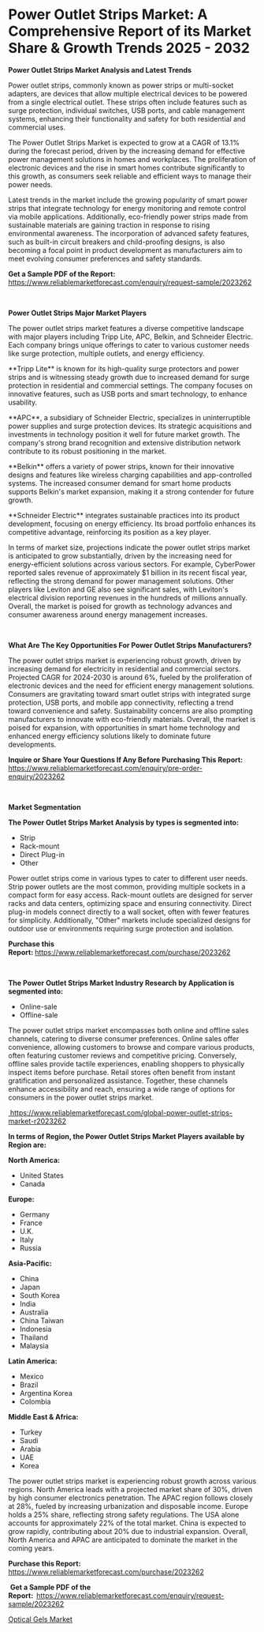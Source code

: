 <p><h1>Power Outlet Strips Market: A Comprehensive Report of its Market Share & Growth Trends 2025 - 2032</h1></p><p><strong>Power Outlet Strips Market Analysis and Latest Trends</strong></p>
<p><p>Power outlet strips, commonly known as power strips or multi-socket adapters, are devices that allow multiple electrical devices to be powered from a single electrical outlet. These strips often include features such as surge protection, individual switches, USB ports, and cable management systems, enhancing their functionality and safety for both residential and commercial uses. </p><p>The Power Outlet Strips Market is expected to grow at a CAGR of 13.1% during the forecast period, driven by the increasing demand for effective power management solutions in homes and workplaces. The proliferation of electronic devices and the rise in smart homes contribute significantly to this growth, as consumers seek reliable and efficient ways to manage their power needs.</p><p>Latest trends in the market include the growing popularity of smart power strips that integrate technology for energy monitoring and remote control via mobile applications. Additionally, eco-friendly power strips made from sustainable materials are gaining traction in response to rising environmental awareness. The incorporation of advanced safety features, such as built-in circuit breakers and child-proofing designs, is also becoming a focal point in product development as manufacturers aim to meet evolving consumer preferences and safety standards.</p></p>
<p><strong>Get a Sample PDF of the Report:&nbsp;</strong> <a href="https://www.reliablemarketforecast.com/enquiry/request-sample/2023262?utm_campaign=1890&utm_medium=2&utm_source=Github&utm_content=ia&utm_term=12022025&utm_id=power-outlet-strips">https://www.reliablemarketforecast.com/enquiry/request-sample/2023262</a></p>
<p>&nbsp;</p>
<p><strong>Power Outlet Strips Major Market Players</strong></p>
<p><p>The power outlet strips market features a diverse competitive landscape with major players including Tripp Lite, APC, Belkin, and Schneider Electric. Each company brings unique offerings to cater to various customer needs like surge protection, multiple outlets, and energy efficiency.</p><p>**Tripp Lite** is known for its high-quality surge protectors and power strips and is witnessing steady growth due to increased demand for surge protection in residential and commercial settings. The company focuses on innovative features, such as USB ports and smart technology, to enhance usability.</p><p>**APC**, a subsidiary of Schneider Electric, specializes in uninterruptible power supplies and surge protection devices. Its strategic acquisitions and investments in technology position it well for future market growth. The company's strong brand recognition and extensive distribution network contribute to its robust positioning in the market.</p><p>**Belkin** offers a variety of power strips, known for their innovative designs and features like wireless charging capabilities and app-controlled systems. The increased consumer demand for smart home products supports Belkin's market expansion, making it a strong contender for future growth.</p><p>**Schneider Electric** integrates sustainable practices into its product development, focusing on energy efficiency. Its broad portfolio enhances its competitive advantage, reinforcing its position as a key player.</p><p>In terms of market size, projections indicate the power outlet strips market is anticipated to grow substantially, driven by the increasing need for energy-efficient solutions across various sectors. For example, CyberPower reported sales revenue of approximately $1 billion in its recent fiscal year, reflecting the strong demand for power management solutions. Other players like Leviton and GE also see significant sales, with Leviton's electrical division reporting revenues in the hundreds of millions annually. Overall, the market is poised for growth as technology advances and consumer awareness around energy management increases.</p></p>
<p>&nbsp;</p>
<p><strong>What Are The Key Opportunities For Power Outlet Strips Manufacturers?</strong></p>
<p><p>The power outlet strips market is experiencing robust growth, driven by increasing demand for electricity in residential and commercial sectors. Projected CAGR for 2024-2030 is around 6%, fueled by the proliferation of electronic devices and the need for efficient energy management solutions. Consumers are gravitating toward smart outlet strips with integrated surge protection, USB ports, and mobile app connectivity, reflecting a trend toward convenience and safety. Sustainability concerns are also prompting manufacturers to innovate with eco-friendly materials. Overall, the market is poised for expansion, with opportunities in smart home technology and enhanced energy efficiency solutions likely to dominate future developments.</p></p>
<p><strong>Inquire or Share Your Questions If Any Before Purchasing This Report:</strong> <a href="https://www.reliablemarketforecast.com/enquiry/pre-order-enquiry/2023262?utm_campaign=1890&utm_medium=2&utm_source=Github&utm_content=ia&utm_term=12022025&utm_id=power-outlet-strips">https://www.reliablemarketforecast.com/enquiry/pre-order-enquiry/2023262</a></p>
<p>&nbsp;</p>
<p><strong>Market Segmentation</strong></p>
<p><strong>The Power Outlet Strips Market Analysis by types is segmented into:</strong></p>
<p><ul><li>Strip</li><li>Rack-mount</li><li>Direct Plug-in</li><li>Other</li></ul></p>
<p><p>Power outlet strips come in various types to cater to different user needs. Strip power outlets are the most common, providing multiple sockets in a compact form for easy access. Rack-mount outlets are designed for server racks and data centers, optimizing space and ensuring connectivity. Direct plug-in models connect directly to a wall socket, often with fewer features for simplicity. Additionally, "Other" markets include specialized designs for outdoor use or environments requiring surge protection and isolation.</p></p>
<p><strong>Purchase this Report:&nbsp;</strong><a href="https://www.reliablemarketforecast.com/purchase/2023262?utm_campaign=1890&utm_medium=2&utm_source=Github&utm_content=ia&utm_term=12022025&utm_id=power-outlet-strips">https://www.reliablemarketforecast.com/purchase/2023262</a></p>
<p>&nbsp;</p>
<p><strong>The Power Outlet Strips Market Industry Research by Application is segmented into:</strong></p>
<p><ul><li>Online-sale</li><li>Offline-sale</li></ul></p>
<p><p>The power outlet strips market encompasses both online and offline sales channels, catering to diverse consumer preferences. Online sales offer convenience, allowing customers to browse and compare various products, often featuring customer reviews and competitive pricing. Conversely, offline sales provide tactile experiences, enabling shoppers to physically inspect items before purchase. Retail stores often benefit from instant gratification and personalized assistance. Together, these channels enhance accessibility and reach, ensuring a wide range of options for consumers in the power outlet strips market.</p></p>
<p><a href="https://www.reliablemarketforecast.com/global-power-outlet-strips-market-r2023262?utm_campaign=1890&utm_medium=2&utm_source=Github&utm_content=ia&utm_term=12022025&utm_id=power-outlet-strips">&nbsp;https://www.reliablemarketforecast.com/global-power-outlet-strips-market-r2023262</a></p>
<p><strong>In terms of Region, the Power Outlet Strips Market Players available by Region are:</strong></p>
<p>
    <p> <strong> North America: </strong>
        <ul>
            <li>United States</li>
            <li>Canada</li>
        </ul>
        </p> 
    <p> <strong> Europe: </strong>
        <ul>
            <li>Germany</li>
            <li>France</li>
            <li>U.K.</li>
            <li>Italy</li>
            <li>Russia</li>
        </ul>
        </p> 
    <p> <strong> Asia-Pacific: </strong>
        <ul>
            <li>China</li>
            <li>Japan</li>
            <li>South Korea</li>
            <li>India</li>
            <li>Australia</li>
            <li>China Taiwan</li>
            <li>Indonesia</li>
            <li>Thailand</li>
            <li>Malaysia</li>
        </ul>
        </p> 
    <p> <strong> Latin America: </strong>
        <ul>
            <li>Mexico</li>
            <li>Brazil</li>
            <li>Argentina Korea</li>
            <li>Colombia</li>
        </ul>
        </p> 
    <p> <strong> Middle East & Africa: </strong>
        <ul>
            <li>Turkey</li>
            <li>Saudi</li>
            <li>Arabia</li>
            <li>UAE</li>
            <li>Korea</li>
        </ul>
    </p>
    </p>
<p><p>The power outlet strips market is experiencing robust growth across various regions. North America leads with a projected market share of 30%, driven by high consumer electronics penetration. The APAC region follows closely at 28%, fueled by increasing urbanization and disposable income. Europe holds a 25% share, reflecting strong safety regulations. The USA alone accounts for approximately 22% of the total market. China is expected to grow rapidly, contributing about 20% due to industrial expansion. Overall, North America and APAC are anticipated to dominate the market in the coming years.</p></p>
<p><strong>Purchase this Report: </strong><a href="https://www.reliablemarketforecast.com/purchase/2023262?utm_campaign=1890&utm_medium=2&utm_source=Github&utm_content=ia&utm_term=12022025&utm_id=power-outlet-strips">https://www.reliablemarketforecast.com/purchase/2023262</a></p>
<p>&nbsp;<strong>Get a Sample PDF of the Report:&nbsp;&nbsp;</strong><a href="https://www.reliablemarketforecast.com/enquiry/request-sample/2023262?utm_campaign=1890&utm_medium=2&utm_source=Github&utm_content=ia&utm_term=12022025&utm_id=power-outlet-strips">https://www.reliablemarketforecast.com/enquiry/request-sample/2023262</a></p>
<p><strong></strong></p>
<p><p><a href="https://github.com/lylyparadise/Market-Research-Report-List-6/blob/main/optical-gels-market.md?utm_campaign=1890&utm_medium=2&utm_source=Github&utm_content=ia&utm_term=12022025&utm_id=power-outlet-strips">Optical Gels Market</a></p></p>